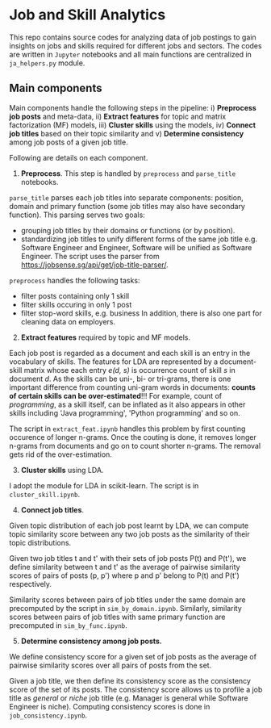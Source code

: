 # Job and Skill Analytics

This repo contains source codes for analyzing data of job postings to gain insights on jobs and skills required for different jobs and sectors. The codes are written in `Jupyter` notebooks and all main functions are centralized in `ja_helpers.py` module.

## Main components
Main components handle the following steps in the pipeline: i) __Preprocess job posts__ and meta-data, ii) __Extract features__ for topic and matrix factorization (MF) models, iii) __Cluster skills__ using the models, iv) __Connect job titles__ based on their topic similarity and v) __Determine consistency__ among job posts of a given job title.

Following are details on each component.

1. __Preprocess__. 
This step is handled by `preprocess` and `parse_title` notebooks.

`parse_title` parses each job titles into separate components: position, domain and primary function (some job titles may also have secondary function). This parsing serves two goals: 
  + grouping job titles by their domains or functions (or by position).
  + standardizing job titles to unify different forms of the same job title e.g. Software Engineer and Engineer, Software will be unified as Software Engineer.
The script uses the parser from https://jobsense.sg/api/get/job-title-parser/.

`preprocess` handles the following tasks:
  + filter posts containing only 1 skill
  + filter skills occuring in only 1 post
  + filter stop-word skills, e.g. business
In addition, there is also one part for cleaning data on employers.

2. __Extract features__ required by topic and MF models.

Each job post is regarded as a document and each skill is an entry in the vocabulary of skills.
The features for LDA are represented by a document-skill matrix whose each entry _e(d, s)_ is occurrence count of skill _s_ in document _d_. As the skills can be uni-, bi- or tri-grams, there is one important difference from counting uni-gram words in documents: __counts of certain skills can be over-estimated__!!! For example, count of _programming_, as a skill itself, can be inflated as it also appears in other skills including 'Java programming', 'Python programming' and so on.

The script in `extract_feat.ipynb` handles this problem by first counting occurence of longer n-grams. Once the couting is done, it removes longer n-grams from documents and go on to count shorter n-grams. The removal gets rid of the over-estimation.

3. __Cluster skills__ using LDA.

I adopt the module for LDA in scikit-learn. The script is in `cluster_skill.ipynb`.

4. __Connect job titles__.

Given topic distribution of each job post learnt by LDA, we can compute topic similarity score between any two job posts as the similarity of their topic distributions. 

Given two job titles t and t' with their sets of job posts P(t) and P(t'), we define similarity between t and t' as the average of pairwise similarity scores of pairs of posts (p, p') where p and p' belong to P(t) and P(t') respectively.

Similarity scores between pairs of job titles under the same domain are precomputed by the script in `sim_by_domain.ipynb`. Similarly, similarity scores between pairs of job titles with same primary function are precomputed in `sim_by_func.ipynb`.

5. __Determine consistency among job posts.__

We define consistency score for a given set of job posts as the average of pairwise similarity scores over all pairs of posts from the set.

Given a job title, we then define its consistency score as the consistency score of the set of its posts. The consistency score allows us to profile a job title as _general_ or _niche_ job title (e.g. Manager is general while Software Engineer is niche). Computing consistency scores is done in `job_consistency.ipynb`.
